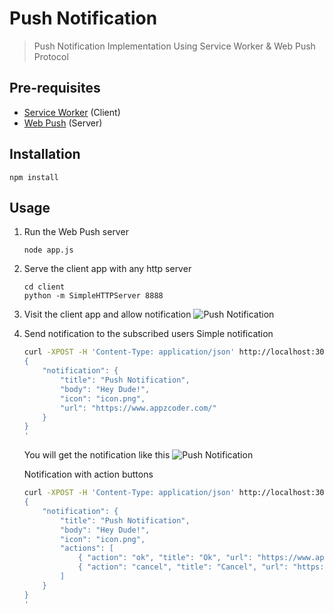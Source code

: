 # Push Notification
> Push Notification Implementation Using Service Worker & Web Push Protocol

## Pre-requisites
- [Service Worker](https://developers.google.com/web/fundamentals/primers/service-workers/) (Client)
- [Web Push](https://github.com/web-push-libs/web-push) (Server)

## Installation
```
npm install
```

## Usage
1. Run the Web Push server
    ```
    node app.js
    ```

2. Serve the client app with any http server
    ```
    cd client
    python -m SimpleHTTPServer 8888
    ```
3. Visit the client app and allow notification
    ![Push Notification](https://user-images.githubusercontent.com/1708683/42136238-64a2e2bc-7d79-11e8-95c4-80afdd9fa66b.png)

4. Send notification to the subscribed users
    Simple notification
    ```bash
    curl -XPOST -H 'Content-Type: application/json' http://localhost:3000/send -d '
    {
        "notification": {
            "title": "Push Notification",
            "body": "Hey Dude!",
            "icon": "icon.png",
            "url": "https://www.appzcoder.com/"
        }
    }
    '
    ```
    You will get the notification like this
    ![Push Notification](https://user-images.githubusercontent.com/1708683/42136289-50e94008-7d7a-11e8-9e60-7fe9484ae3ba.png)

    Notification with action buttons
    ```bash
    curl -XPOST -H 'Content-Type: application/json' http://localhost:3000/send -d '
    {
        "notification": {
            "title": "Push Notification",
            "body": "Hey Dude!",
            "icon": "icon.png",
            "actions": [
                { "action": "ok", "title": "Ok", "url": "https://www.appzcoder.com/" },
                { "action": "cancel", "title": "Cancel", "url": "https://google.com/" }
            ]
        }
    }
    '
    ```
